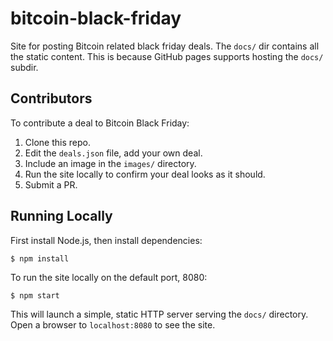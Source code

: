 # bitcoin-black-friday

Site for posting Bitcoin related black friday deals. The `docs/` dir contains
all the static content.  This is because GitHub pages supports hosting the
`docs/` subdir.

## Contributors

To contribute a deal to Bitcoin Black Friday:

1. Clone this repo.
2. Edit the `deals.json` file, add your own deal.
3. Include an image in the `images/` directory.
4. Run the site locally to confirm your deal looks as it should.
5. Submit a PR.

## Running Locally

First install Node.js, then install dependencies:

```
$ npm install
```

To run the site locally on the default port, 8080:

```
$ npm start
```

This will launch a simple, static HTTP server serving the `docs/` directory.
Open a browser to `localhost:8080` to see the site.
